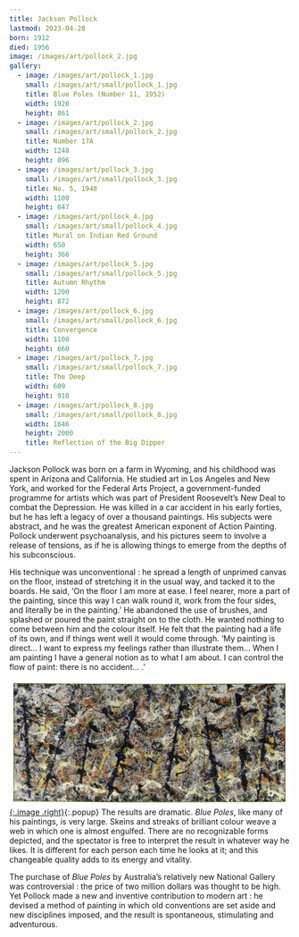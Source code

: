 ```yaml
---
title: Jackson Pollock
lastmod: 2023-04-28
born: 1912
died: 1956
image: /images/art/pollock_2.jpg
gallery:
  - image: /images/art/pollock_1.jpg
    small: /images/art/small/pollock_1.jpg
    title: Blue Poles (Number 11, 1952)
    width: 1920
    height: 861
  - image: /images/art/pollock_2.jpg
    small: /images/art/small/pollock_2.jpg
    title: Number 17A
    width: 1248
    height: 896
  - image: /images/art/pollock_3.jpg
    small: /images/art/small/pollock_3.jpg
    title: No. 5, 1948
    width: 1100
    height: 647
  - image: /images/art/pollock_4.jpg
    small: /images/art/small/pollock_4.jpg
    title: Mural on Indian Red Ground
    width: 650
    height: 366
  - image: /images/art/pollock_5.jpg
    small: /images/art/small/pollock_5.jpg
    title: Autumn Rhythm
    width: 1200
    height: 872
  - image: /images/art/pollock_6.jpg
    small: /images/art/small/pollock_6.jpg
    title: Convergence
    width: 1100
    height: 660
  - image: /images/art/pollock_7.jpg
    small: /images/art/small/pollock_7.jpg
    title: The Deep
    width: 609
    height: 910
  - image: /images/art/pollock_8.jpg
    small: /images/art/small/pollock_8.jpg
    width: 1646
    height: 2000
    title: Reflection of the Big Dipper
---
```



Jackson Pollock was born on a farm in Wyoming, and his childhood was spent in
Arizona and California. He studied art in Los Angeles and New York, and worked
for the Federal Arts Project, a government-funded programme for artists which
was part of President Roosevelt’s New Deal to combat the Depression. He was
killed in a car accident in his early forties, but he has left a legacy of over
a thousand paintings. His subjects were abstract, and he was the greatest
American exponent of Action Painting. Pollock underwent psychoanalysis, and his
pictures seem to involve a release of tensions, as if he is allowing things to
emerge from the depths of his subconscious.

His technique was unconventional : he spread a length of unprimed canvas on the
floor, instead of stretching it in the usual way, and tacked it to the boards.
He said, ‘On the floor I am more at ease. I feel nearer, more a part of the
painting, since this way I can walk round it, work from the four sides, and
literally be in the painting.’ He abandoned the use of brushes, and splashed or
poured the paint straight on to the cloth. He wanted nothing to come between
him and the colour itself. He felt that the painting had a life of its own, and
if things went well it would come through. ‘My painting is direct... I want to
express my feelings rather than illustrate them... When I am painting I have a
general notion as to what I am about. I can control the flow of paint: there is
no accident...  .’

[![Blue Poles](/images/art/pollock_1.jpg){:.image .right}](/images/art/pollock_1.jpg){:.popup}
The results are dramatic. _Blue Poles_, like many of his paintings, is very
large.  Skeins and streaks of brilliant colour weave a web in which one is
almost engulfed. There are no recognizable forms depicted, and the spectator is
free to interpret the result in whatever way he likes. It is different for each
person each time he looks at it; and this changeable quality adds to its energy
and vitality.

The purchase of _Blue Poles_ by Australia’s relatively new National Gallery was
controversial : the price of two million dollars was thought to be high. Yet
Pollock made a new and inventive contribution to modern art : he devised a
method of painting in which old conventions are set aside and new disciplines
imposed, and the result is spontaneous, stimulating and adventurous.
